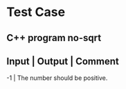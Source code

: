 # Test Case

## C++ program no-sqrt

Input | Output | Comment
---
-1 | The number should be positive.
